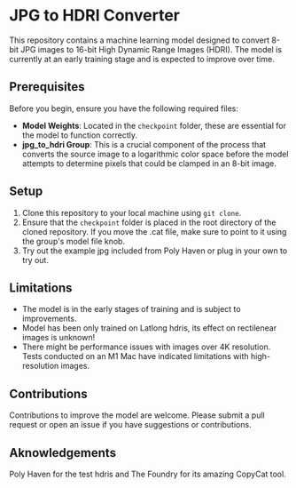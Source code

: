 # JPG to HDRI Converter

This repository contains a machine learning model designed to convert 8-bit JPG images to 16-bit High Dynamic Range Images (HDRI). The model is currently at an early training stage and is expected to improve over time.

## Prerequisites

Before you begin, ensure you have the following required files:

- **Model Weights**: Located in the `checkpoint` folder, these are essential for the model to function correctly.
- **jpg_to_hdri Group**: This is a crucial component of the process that converts the source image to a logarithmic color space before the model attempts to determine pixels that could be clamped in an 8-bit image.

## Setup

1. Clone this repository to your local machine using `git clone`.
2. Ensure that the `checkpoint` folder is placed in the root directory of the cloned repository. If you move the .cat file, make sure to point to it using the group's model file knob.
3. Try out the example jpg included from Poly Haven or plug in your own to try out.


## Limitations

- The model is in the early stages of training and is subject to improvements.
- Model has been only trained on Latlong hdris,
its effect on rectilenear images is unknown!
- There might be performance issues with images over 4K resolution. Tests conducted on an M1 Mac have indicated limitations with high-resolution images.

## Contributions

Contributions to improve the model are welcome. Please submit a pull request or open an issue if you have suggestions or contributions.

## Aknowledgements

Poly Haven for the test hdris and The Foundry for its amazing CopyCat tool. 
